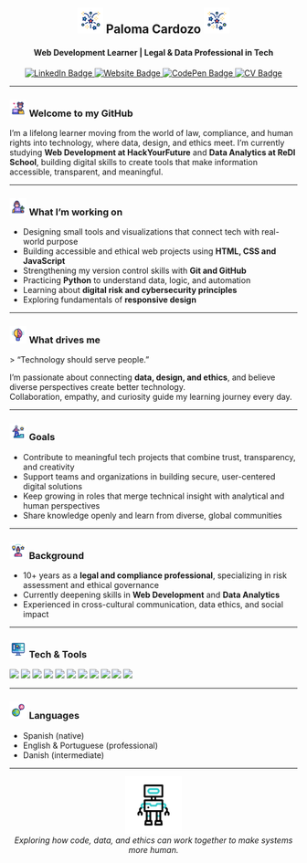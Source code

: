 <h2 align="center">
  <img src="https://github.com/Paloma-Cardozo/Paloma-Cardozo/blob/28d4e14ec9dc4b4abab8751d0e2e03749daab677/fireworks.gif" alt="Fireworks Animation" width="45"  />
  <strong> Paloma Cardozo </strong> 
  <img src="https://github.com/Paloma-Cardozo/Paloma-Cardozo/blob/28d4e14ec9dc4b4abab8751d0e2e03749daab677/fireworks.gif" alt="Fireworks Animation" width="45"  />
</h2>
<h4 align="center">Web Development Learner | Legal & Data Professional in Tech</h4> 

<p align="center">
  <a href="https://www.linkedin.com/in/paloma-cardozo" target="_blank">
    <img src="https://img.shields.io/badge/LinkedIn-0077B5?style=for-the-badge&logo=linkedin&logoColor=white" alt="LinkedIn Badge"/>
  </a>
  <a href="https://paloma-cardozo.github.io/dev-portfolio" target="_blank">
    <img src="https://img.shields.io/badge/Website-000000?style=for-the-badge&logo=About.me&logoColor=white" alt="Website Badge"/>
  </a>
  <a href="https://codepen.io/Paloma-Cardozo" target="_blank">
    <img src="https://img.shields.io/badge/CodePen-000000?style=for-the-badge&logo=codepen&logoColor=white" alt="CodePen Badge"/>
  </a>
  <a href="https://github.com/Paloma-Cardozo/Paloma-Cardozo/blob/e3e6ea6300bda725ff451a24c443ddac8210150d/MyCV.pdf" target="_blank">
    <img src="https://img.shields.io/badge/View%20My%20CV-6B8E23?style=for-the-badge&logo=readthedocs&logoColor=white" alt="CV Badge"/>
  </a>
</p>

---

<h3>
  <img src="https://github.com/Paloma-Cardozo/Paloma-Cardozo/blob/547801a0deaa599541f9190aa6920e09395a5043/blogger.gif" alt="Blogger Animation" width="30"  />
  <strong> Welcome to my GitHub </strong> 
</h3> 

I’m a lifelong learner moving from the world of law, compliance, and human rights into technology, where data, design, and ethics meet.
I’m currently studying **Web Development at HackYourFuture** and **Data Analytics at ReDI School**, building digital skills to create tools that make information accessible, transparent, and meaningful.

---

<h3>
  <img src="https://github.com/Paloma-Cardozo/Paloma-Cardozo/blob/b54521246d83a29ab7a394ac5c47e9f70d82b058/worker.gif" alt="Worker Animation" width="30"  />
  <strong> What I’m working on </strong> 
</h3>

- Designing small tools and visualizations that connect tech with real-world purpose  
- Building accessible and ethical web projects using **HTML, CSS and JavaScript**
- Strengthening my version control skills with **Git and GitHub**
- Practicing **Python** to understand data, logic, and automation
- Learning about **digital risk and cybersecurity principles**
- Exploring fundamentals of **responsive design**

---

<h3>
  <img src="https://github.com/Paloma-Cardozo/Paloma-Cardozo/blob/b54521246d83a29ab7a394ac5c47e9f70d82b058/world-creativity-and-innovation-day.gif" alt="Creativity Animation" width="30"  />
  <strong> What drives me </strong> 
</h3> 
> “Technology should serve people.”

I’m passionate about connecting **data, design, and ethics**, and believe diverse perspectives create better technology.  
Collaboration, empathy, and curiosity guide my learning journey every day.

---

<h3>
  <img src="https://github.com/Paloma-Cardozo/Paloma-Cardozo/blob/b54521246d83a29ab7a394ac5c47e9f70d82b058/success.gif" alt="Success Animation" width="30"  />
  <strong> Goals </strong> 
</h3> 

- Contribute to meaningful tech projects that combine trust, transparency, and creativity
- Support teams and organizations in building secure, user-centered digital solutions
- Keep growing in roles that merge technical insight with analytical and human perspectives
- Share knowledge openly and learn from diverse, global communities

---

<h3>
  <img src="https://github.com/Paloma-Cardozo/Paloma-Cardozo/blob/b54521246d83a29ab7a394ac5c47e9f70d82b058/experience.gif" alt="Experience Animation" width="30"  />
  <strong> Background </strong> 
</h3> 

- 10+ years as a **legal and compliance professional**, specializing in risk assessment and ethical governance
- Currently deepening skills in **Web Development** and **Data Analytics**  
- Experienced in cross-cultural communication, data ethics, and social impact

---

<h3>
  <img src="https://github.com/Paloma-Cardozo/Paloma-Cardozo/blob/b54521246d83a29ab7a394ac5c47e9f70d82b058/graphics-software.gif" alt="Software Animation" width="30"  />
  <strong> Tech & Tools </strong> 
</h3> 

<p align="left">
  <img src="https://img.shields.io/badge/HTML5-E34F26?style=for-the-badge&logo=html5&logoColor=white" />
  <img src="https://img.shields.io/badge/CSS3-1572B6?style=for-the-badge&logo=css3&logoColor=white" />
  <img src="https://img.shields.io/badge/JavaScript-F7DF1E?style=for-the-badge&logo=javascript&logoColor=black" />
  <img src="https://img.shields.io/badge/React-20232A?style=for-the-badge&logo=react&logoColor=61DAFB" />
  <img src="https://img.shields.io/badge/Python-3776AB?style=for-the-badge&logo=python&logoColor=white" />
  <img src="https://img.shields.io/badge/SQL-4479A1?style=for-the-badge&logo=postgresql&logoColor=white" />
  <img src="https://img.shields.io/badge/Excel-217346?style=for-the-badge&logo=microsoft-excel&logoColor=white" />
  <img src="https://img.shields.io/badge/Power%20BI-F2C811?style=for-the-badge&logo=powerbi&logoColor=black" />
  <img src="https://img.shields.io/badge/Git-F05032?style=for-the-badge&logo=git&logoColor=white" />
  <img src="https://img.shields.io/badge/GitHub-181717?style=for-the-badge&logo=github&logoColor=white" />
  <img src="https://img.shields.io/badge/VS%20Code-007ACC?style=for-the-badge&logo=visualstudiocode&logoColor=white" />
</p>

---

<h3>
  <img src="https://github.com/Paloma-Cardozo/Paloma-Cardozo/blob/b54521246d83a29ab7a394ac5c47e9f70d82b058/language.gif" alt="Language Animation" width="30"  />
  <strong> Languages </strong> 
</h3> 

- Spanish (native)
- English & Portuguese (professional)
- Danish (intermediate)

---

<p align="center">
  <img src="https://github.com/Paloma-Cardozo/Paloma-Cardozo/blob/589fccf0f618d2b4224d50d8494fafb3ae0a7319/chatbot.gif" alt="Signature Animation" width="100" /><br/>
  <em>Exploring how code, data, and ethics can work together to make systems more human.</em> 
</p>
